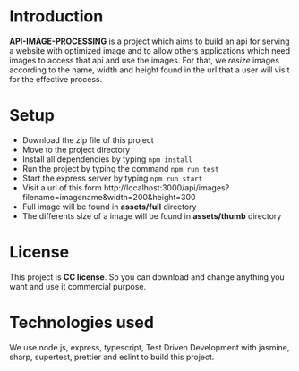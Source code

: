 
# Introduction

**API-IMAGE-PROCESSING** is a project which aims to build an api for serving a website with optimized image and to allow others applications which need images to access that api and use the images.
For that, we _resize_ images according to the name, width and height found in the url that a user will visit for the effective process.


# Setup

- Download the zip file of this project
- Move to the project directory
- Install all dependencies by typing `npm install`
- Run the project by typing the command `npm run test`
- Start the express server by typing `npm run start`
- Visit a url of this form http://localhost:3000/api/images?filename=imagename&width=200&height=300
- Full image will be found in **assets/full** directory
- The differents size of a image will be found in **assets/thumb** directory


# License

This project is **CC license**. So you can download and change anything you want and use it commercial purpose.

# Technologies used

We use node.js, express, typescript, Test Driven Development with jasmine, sharp, supertest, prettier and eslint to build this project.

